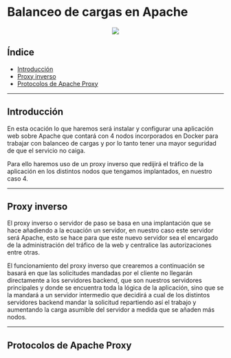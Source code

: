 # Balanceo de cargas en Apache

<div align="center">
    <img src="../Imágenes/Balanceo de cargas en Apache/Portada.png"/>
</div>

## Índice

- [Introducción]()
- [Proxy inverso]()
- [Protocolos de Apache Proxy]()

---

## Introducción

En esta ocación lo que haremos será instalar y configurar una aplicación web sobre Apache que contará con 4 nodos incorporados en Docker para trabajar con balanceo de cargas y por lo tanto tener una mayor seguridad de que el servicio no caiga.

Para ello haremos uso de un proxy inverso que redijirá el tráfico de la aplicación en los distintos nodos que tengamos implantados, en nuestro caso 4. 

---

## Proxy inverso

El proxy inverso o servidor de paso se basa en una implantación que se hace añadiendo a la ecuación un servidor, en nuestro caso este servidor será Apache, esto se hace para que este nuevo servidor sea el encargado de la administración del tráfico de la web y centralice las autorizaciones entre otras.

El funcionamiento del proxy inverso que crearemos a continuación se basará en que las solicitudes mandadas por el cliente no llegarán directamente a los servidores backend, que son nuestros servidores principales y donde se encuentra toda la lógica de la aplicación, sino que se la mandará a un servidor intermedio que decidirá a cual de los distintos servidores backend mandar la solicitud repartiendo así el trabajo y aumentando la carga asumible del servidor a medida que se añaden más nodos.

---

## Protocolos de Apache Proxy

